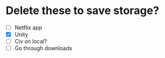 

# Delete these to save storage?
* [ ] Netflix app
* [x] Unity
* [ ] Civ on local?
* [ ] Go through downloads